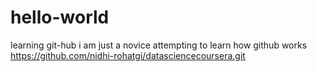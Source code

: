 # hello-world
learning git-hub
i am just a novice attempting to learn how github works
https://github.com/nidhi-rohatgi/datasciencecoursera.git
